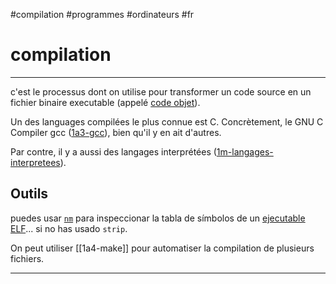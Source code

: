 #compilation #programmes #ordinateurs #fr
# compilation
---
c'est le processus dont on utilise pour transformer un code source en un fichier binaire executable (appelé [code objet](1a2-code-objet.md)).

Un des languages compilées le plus connue est C. Concrètement, le GNU C Compiler gcc ([1a3-gcc](1a3-gcc.md)), bien qu'il y en ait d'autres.

Par contre, il y a aussi des langages interprétées ([1m-langages-interpretees](1m-langages-interpretees.md)).
## Outils
puedes usar [`nm`](1a1-nm.md) para inspeccionar la tabla de símbolos de un [ejecutable ELF](1c2-format-ELF.md)... si no has usado `strip`. 

On peut utiliser [[1a4-make]] pour automatiser la compilation de plusieurs fichiers.

---